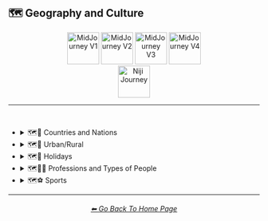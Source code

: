 <h2>🗺 Geography and Culture</h2>

<div align="center">

[<img src="/Images/Repo_Parts/Buttons/Version_Buttons/button_version_V1_inactive.webp?raw=true" alt="MidJourney V1" height="64" />](/Pages/MJ_V1/Style_Pages/Sphere/Geography_and_Culture.md)
[<img src="/Images/Repo_Parts/Buttons/Version_Buttons/button_version_V2_active.webp?raw=true" alt="MidJourney V2" height="64" />](/Pages/MJ_V2/Style_Pages/Sphere/Geography_and_Culture.md)
[<img src="/Images/Repo_Parts/Buttons/Version_Buttons/button_version_V3_inactive.webp?raw=true" alt="MidJourney V3" height="64" />](/Pages/MJ_V3/Style_Pages/Sphere/Geography_and_Culture.md)
[<img src="/Images/Repo_Parts/Buttons/Version_Buttons/button_version_V4_inactive.webp?raw=true" alt="MidJourney V4" height="64" />](/Pages/MJ_V4/Style_Pages/Just_The_Style/Geography_and_Culture.md)
<br>
[<img src="/Images/Repo_Parts/Buttons/Version_Buttons/button_version_niji_inactive_full.webp?raw=true" alt="Niji Journey" height="64" />](/Pages/Niji_Journey/Style_Pages/Geography_and_Culture.md)

</div>

<hr>
<br>


- <details><summary>🗺🎌 Countries and Nations</summary><p><div align="center">

	| Country | Nation |
	| :-: | :-: |
	| <img src="/Images/MJ_V2/MidJourney_Styles_(sphere)/Wave_13/sphere_Country.png?raw=true" width="256" /> | <img src="/Images/MJ_V2/MidJourney_Styles_(sphere)/Wave_13/sphere_Nation.png?raw=true" width="256" /> |
	
	<br>

	| American-Style | American Realism |
	| :-: | :-: |
	| <img src="/Images/MJ_V2/MidJourney_Styles_(sphere)/Wave_9/sphere_American-Style.png?raw=true" width="256" /> | <img src="/Images/MJ_V2/MidJourney_Styles_(sphere)/sphere_americanrealism.png?raw=true" width="256" /> |

	<br>

	| Canadian-Style | Canadian Realism |
	| :-: | :-: |
	| <img src="/Images/MJ_V2/MidJourney_Styles_(sphere)/Wave_9/sphere_Canadian-Style.png?raw=true" width="256" /> | <img src="/Images/MJ_V2/MidJourney_Styles_(sphere)/Wave_9/sphere_Canadian_Realism.png?raw=true" width="256" /> |

	<br>

	| Europunk |
	| :-: |
	| <img src="/Images/MJ_V2/MidJourney_Styles_(sphere)/Wave_10/sphere_Europunk.png?raw=true" width="256" /> |

	<br>

	| Brazilian-Style | Brazilian Realism |
	| :-: | :-: |
	| <img src="/Images/MJ_V2/MidJourney_Styles_(sphere)/Wave_9/sphere_Brazilian-Style.png?raw=true" width="256" /> | <img src="/Images/MJ_V2/MidJourney_Styles_(sphere)/Wave_9/sphere_Brazilian_Realism.png?raw=true" width="256" /> |

	<br>

	| Incan | Tiwanaku |
	| :-: | :-: |
	| <img src="/Images/MJ_V2/MidJourney_Styles_(sphere)/Wave_14/sphere_Incan.png?raw=true" width="256" /> | <img src="/Images/MJ_V2/MidJourney_Styles_(sphere)/Wave_14/sphere_Tiwanaku.png?raw=true" width="256" /> |
	
	<br>

	| Mexican-Style | Mexican Realism |
	| :-: | :-: |
	| <img src="/Images/MJ_V2/MidJourney_Styles_(sphere)/Wave_9/sphere_Mexican-Style.png?raw=true" width="256" /> | <img src="/Images/MJ_V2/MidJourney_Styles_(sphere)/Wave_9/sphere_Mexican_Realism.png?raw=true" width="256" /> |

	<br>

	| African-Style | African Realism |
	| :-: | :-: |
	| <img src="/Images/MJ_V2/MidJourney_Styles_(sphere)/Wave_9/sphere_African-Style.png?raw=true" width="256" /> | <img src="/Images/MJ_V2/MidJourney_Styles_(sphere)/Wave_9/sphere_African_Realism.png?raw=true" width="256" /> |

	<br>

	| Mali | Benin |
	| :-: | :-: |
	| <img src="/Images/MJ_V2/MidJourney_Styles_(sphere)/Wave_14/sphere_Mali.png?raw=true" width="256" /> | <img src="/Images/MJ_V2/MidJourney_Styles_(sphere)/Wave_14/sphere_Benin.png?raw=true" width="256" /> |
	
	<br>

	| Australian-Style | Australian Realism |
	| :-: | :-: |
	| <img src="/Images/MJ_V2/MidJourney_Styles_(sphere)/Wave_9/sphere_Australian-Style.png?raw=true" width="256" /> | <img src="/Images/MJ_V2/MidJourney_Styles_(sphere)/Wave_9/sphere_Australian_Realism.png?raw=true" width="256" /> |

	<br>

	| Spanish-Style | Spanish Realism |
	| :-: | :-: |
	| <img src="/Images/MJ_V2/MidJourney_Styles_(sphere)/Wave_9/sphere_Spanish-Style.png?raw=true" width="256" /> | <img src="/Images/MJ_V2/MidJourney_Styles_(sphere)/Wave_9/sphere_Spanish_Realism.png?raw=true" width="256" /> |

	<br>

	| French-Style | French Realism |
	| :-: | :-: |
	| <img src="/Images/MJ_V2/MidJourney_Styles_(sphere)/Wave_9/sphere_French-Style.png?raw=true" width="256" /> | <img src="/Images/MJ_V2/MidJourney_Styles_(sphere)/Wave_9/sphere_French_Realism.png?raw=true" width="256" /> |

	<br>

	| Italian-Style | Italian Realism |
	| :-: | :-: |
	| <img src="/Images/MJ_V2/MidJourney_Styles_(sphere)/Wave_9/sphere_Italian-Style.png?raw=true" width="256" /> | <img src="/Images/MJ_V2/MidJourney_Styles_(sphere)/Wave_9/sphere_Italian_Realism.png?raw=true" width="256" /> |

	<br>

	| Turkish-Style | Turkish Realism |
	| :-: | :-: |
	| <img src="/Images/MJ_V2/MidJourney_Styles_(sphere)/Wave_9/sphere_Turkish-Style.png?raw=true" width="256" /> | <img src="/Images/MJ_V2/MidJourney_Styles_(sphere)/Wave_9/sphere_Turkish_Realism.png?raw=true" width="256" /> |

	<br>

	| British-Style | British Realism |
	| :-: | :-: |
	| <img src="/Images/MJ_V2/MidJourney_Styles_(sphere)/Wave_9/sphere_British-Style.png?raw=true" width="256" /> | <img src="/Images/MJ_V2/MidJourney_Styles_(sphere)/Wave_9/sphere_British_Realism.png?raw=true" width="256" /> |

	<br>

	| German-Style | German Realism | German Romanticism |
	| :-: | :-: | :-: |
	| <img src="/Images/MJ_V2/MidJourney_Styles_(sphere)/Wave_9/sphere_German-Style.png?raw=true" width="256" /> | <img src="/Images/MJ_V2/MidJourney_Styles_(sphere)/Wave_9/sphere_German_Realism.png?raw=true" width="256" /> | <img src="/Images/MJ_V2/MidJourney_Styles_(sphere)/sphere_German_Romanticism.png?raw=true" width="256" /> |

	<br>

	| Greek-Style | Greek Realism | Greek Icon |
	| :-: | :-: | :-: |
	| <img src="/Images/MJ_V2/MidJourney_Styles_(sphere)/Wave_9/sphere_Greek-Style.png?raw=true" width="256" /> | <img src="/Images/MJ_V2/MidJourney_Styles_(sphere)/Wave_9/sphere_Greek_Realism.png?raw=true" width="256" /> | <img src="/Images/MJ_V2/MidJourney_Styles_(sphere)/Wave_12/sphere_Greek_Icon.png?raw=true" width="256" /> |

	<br>

	| Greek Mythology | Greek God | Greek Goddess |
	| :-: | :-: | :-: |
	| <img src="/Images/MJ_V2/MidJourney_Styles_(sphere)/Wave_12/sphere_Greek_Mythology.png?raw=true" width="256" /> | <img src="/Images/MJ_V2/MidJourney_Styles_(sphere)/Wave_12/sphere_Greek_God.png?raw=true" width="256" /> | <img src="/Images/MJ_V2/MidJourney_Styles_(sphere)/Wave_12/sphere_Greek_Goddess.png?raw=true" width="256" /> |
	
	<br>

	| Polish-Style | Polish Realism |
	| :-: | :-: |
	| <img src="/Images/MJ_V2/MidJourney_Styles_(sphere)/Wave_9/sphere_Polish-Style.png?raw=true" width="256" /> | <img src="/Images/MJ_V2/MidJourney_Styles_(sphere)/Wave_9/sphere_Polish_Realism.png?raw=true" width="256" /> |

	<br>

	| Hungarian-Style | Hungarian Realism |
	| :-: | :-: |
	| <img src="/Images/MJ_V2/MidJourney_Styles_(sphere)/Wave_9/sphere_Hungarian-Style.png?raw=true" width="256" /> | <img src="/Images/MJ_V2/MidJourney_Styles_(sphere)/Wave_9/sphere_Hungarian_Realism.png?raw=true" width="256" /> |

	<br>

	| Swiss-Style | Swiss Realism |
	| :-: | :-: |
	| <img src="/Images/MJ_V2/MidJourney_Styles_(sphere)/Wave_9/sphere_Swiss-Style.png?raw=true" width="256" /> | <img src="/Images/MJ_V2/MidJourney_Styles_(sphere)/Wave_9/sphere_Swiss_Realism.png?raw=true" width="256" /> |

	<br>

	| Swedish-Style | Swedish Realism |
	| :-: | :-: |
	| <img src="/Images/MJ_V2/MidJourney_Styles_(sphere)/Wave_9/sphere_Swedish-Style.png?raw=true" width="256" /> | <img src="/Images/MJ_V2/MidJourney_Styles_(sphere)/Wave_9/sphere_Swedish_Realism.png?raw=true" width="256" /> |

	<br>

	| Irish-Style | Irish Realism |
	| :-: | :-: |
	| <img src="/Images/MJ_V2/MidJourney_Styles_(sphere)/Wave_9/sphere_Irish-Style.png?raw=true" width="256" /> | <img src="/Images/MJ_V2/MidJourney_Styles_(sphere)/Wave_9/sphere_Irish_Realism.png?raw=true" width="256" /> |

	<br>

	| Roman-Style | Roman Realism | Roman Icon |
	| :-: | :-: | :-: |
	| <img src="/Images/MJ_V2/MidJourney_Styles_(sphere)/Wave_9/sphere_Roman-Style.png?raw=true" width="256" /> | <img src="/Images/MJ_V2/MidJourney_Styles_(sphere)/Wave_9/sphere_Roman_Realism.png?raw=true" width="256" /> | <img src="/Images/MJ_V2/MidJourney_Styles_(sphere)/Wave_12/sphere_Roman_Icon.png?raw=true" width="256" /> |

	<br>

	| Roman Mythology | Roman God | Roman Goddess |
	| :-: | :-: | :-: |
	| <img src="/Images/MJ_V2/MidJourney_Styles_(sphere)/Wave_12/sphere_Roman_Mythology.png?raw=true" width="256" /> | <img src="/Images/MJ_V2/MidJourney_Styles_(sphere)/Wave_12/sphere_Roman_God.png?raw=true" width="256" /> | <img src="/Images/MJ_V2/MidJourney_Styles_(sphere)/Wave_12/sphere_Roman_Goddess.png?raw=true" width="256" /> |
	
	<br>

	| Dominican-Style | Dominican Realism |
	| :-: | :-: |
	| <img src="/Images/MJ_V2/MidJourney_Styles_(sphere)/Wave_9/sphere_Dominican-Style.png?raw=true" width="256" /> | <img src="/Images/MJ_V2/MidJourney_Styles_(sphere)/Wave_9/sphere_Dominican_Realism.png?raw=true" width="256" /> |

	<br>

	| Chinese-Style | Chinese Realism |
	| :-: | :-: |
	| <img src="/Images/MJ_V2/MidJourney_Styles_(sphere)/Wave_9/sphere_Chinese-Style.png?raw=true" width="256" /> | <img src="/Images/MJ_V2/MidJourney_Styles_(sphere)/Wave_9/sphere_Chinese_Realism.png?raw=true" width="256" /> |

	<br>

	| Tang Dynasty | Timurid |
	| :-: | :-: |
	| <img src="/Images/MJ_V2/MidJourney_Styles_(sphere)/Wave_14/sphere_Tang_Dynasty.png?raw=true" width="256" /> | <img src="/Images/MJ_V2/MidJourney_Styles_(sphere)/Wave_14/sphere_Timurid.png?raw=true" width="256" /> |

	<br>

	| Japanese | Taisho Period |
	| :-: | :-: |
	| <img src="/Images/MJ_V2/MidJourney_Styles_(sphere)/Wave_14/sphere_Japanese.png?raw=true" width="256" /> | <img src="/Images/MJ_V2/MidJourney_Styles_(sphere)/Wave_14/sphere_Taisho_Period.png?raw=true" width="256" /> |

	<br>

	| Japanese-Style | Japanese Realism | Japonism |
	| :-: | :-: | :-: |
	| <img src="/Images/MJ_V2/MidJourney_Styles_(sphere)/Wave_9/sphere_Japanese-Style.png?raw=true" width="256" /> | <img src="/Images/MJ_V2/MidJourney_Styles_(sphere)/Wave_9/sphere_Japanese_Realism.png?raw=true" width="256" /> | <img src="/Images/MJ_V2/MidJourney_Styles_(sphere)/sphere_japonism.png?raw=true" width="256" /> |

	<br>

	| Ukrainian-Style | Ukrainian Realism |
	| :-: | :-: |
	| <img src="/Images/MJ_V2/MidJourney_Styles_(sphere)/Wave_9/sphere_Ukrainian-Style.png?raw=true" width="256" /> | <img src="/Images/MJ_V2/MidJourney_Styles_(sphere)/Wave_9/sphere_Ukrainian_Realism.png?raw=true" width="256" /> |

	<br>

	| Indonesian-Style | Indonesian Realism |
	| :-: | :-: |
	| <img src="/Images/MJ_V2/MidJourney_Styles_(sphere)/Wave_9/sphere_Indonesian-Style.png?raw=true" width="256" /> | <img src="/Images/MJ_V2/MidJourney_Styles_(sphere)/Wave_9/sphere_Indonesian_Realism.png?raw=true" width="256" /> |

	<br>

	| Balinese | Tibetan | Khmer |
	| :-: | :-: | :-: |
	| <img src="/Images/MJ_V2/MidJourney_Styles_(sphere)/Wave_14/sphere_Balinese.png?raw=true" width="256" /> | <img src="/Images/MJ_V2/MidJourney_Styles_(sphere)/Wave_14/sphere_Tibetan.png?raw=true" width="256" /> | <img src="/Images/MJ_V2/MidJourney_Styles_(sphere)/Wave_14/sphere_Khmer.png?raw=true" width="256" /> |
	
	<br>
	
	| Thai | Bagan |
	| :-: | :-: |
	| <img src="/Images/MJ_V2/MidJourney_Styles_(sphere)/Wave_14/sphere_Thai.png?raw=true" width="256" /> | <img src="/Images/MJ_V2/MidJourney_Styles_(sphere)/Wave_14/sphere_Bagan.png?raw=true" width="256" /> |
	
	<br>

	| Indian-Style | Indian Realism |
	| :-: | :-: |
	| <img src="/Images/MJ_V2/MidJourney_Styles_(sphere)/Wave_9/sphere_Indian-Style.png?raw=true" width="256" /> | <img src="/Images/MJ_V2/MidJourney_Styles_(sphere)/Wave_9/sphere_Indian_Realism.png?raw=true" width="256" /> |

	<br>

	| Bavarian |
	| :-: |
	| <img src="/Images/MJ_V2/MidJourney_Styles_(sphere)/Wave_14/sphere_Bavarian.png?raw=true" width="256" /> |
	
	<br>
	
	| Minoan | Cycladic |
	| :-: | :-: |
	| <img src="/Images/MJ_V2/MidJourney_Styles_(sphere)/Wave_14/sphere_Minoan.png?raw=true" width="256" /> | <img src="/Images/MJ_V2/MidJourney_Styles_(sphere)/Wave_14/sphere_Cycladic.png?raw=true" width="256" /> |
	
	<br>
	
	| Puebloan | Armenian |
	| :-: | :-: |
	| <img src="/Images/MJ_V2/MidJourney_Styles_(sphere)/Wave_14/sphere_Puebloan.png?raw=true" width="256" /> | <img src="/Images/MJ_V2/MidJourney_Styles_(sphere)/Wave_14/sphere_Armenian.png?raw=true" width="256" /> |
	
	<br>

	| Russian-Style | Russian Realism |
	| :-: | :-: |
	| <img src="/Images/MJ_V2/MidJourney_Styles_(sphere)/Wave_9/sphere_Russian-Style.png?raw=true" width="256" /> | <img src="/Images/MJ_V2/MidJourney_Styles_(sphere)/Wave_9/sphere_Russian_Realism.png?raw=true" width="256" /> |

	<br>

	| Propaganda | American Propaganda | Soviet Propaganda |
	| :-: | :-: | :-: |
	| <img src="/Images/MJ_V2/MidJourney_Styles_(sphere)/Wave_9/sphere_Propaganda.png?raw=true" width="256" /> | <img src="/Images/MJ_V2/MidJourney_Styles_(sphere)/Wave_9/sphere_American_Propaganda.png?raw=true" width="256" /> | <img src="/Images/MJ_V2/MidJourney_Styles_(sphere)/Wave_9/sphere_Soviet_Propaganda.png?raw=true" width="256" /> |

	<br>

	| Arabic | Caribbean | Mayan |
	| :-: | :-: | :-: |
	| <img src="/Images/MJ_V2/MidJourney_Styles_(sphere)/Wave_11/sphere_Arabic.png?raw=true" width="256" /> | <img src="/Images/MJ_V2/MidJourney_Styles_(sphere)/Wave_11/sphere_Caribbean.png?raw=true" width="256" /> | <img src="/Images/MJ_V2/MidJourney_Styles_(sphere)/Wave_12/sphere_Mayan.png?raw=true" width="256" /> |

	<br>

	| Egyptian Art | Socialist Realism |
	| :-: | :-: |
	| <img src="/Images/MJ_V2/MidJourney_Styles_(sphere)/sphere_Egyptian_Art.png?raw=true" width="256" /> | <img src="/Images/MJ_V2/MidJourney_Styles_(sphere)/sphere_socialistrealism.png?raw=true" width="256" /> |


	<br>
	
	| Nordic Mythology |
	| :-: |
	| <img src="/Images/MJ_V2/MidJourney_Styles_(sphere)/sphere_Nordic_Mythology.png?raw=true" width="256" /> |

	<br>

	| Byzantine | Byzantine Icon |
	| :-: | :-: |
	| <img src="/Images/MJ_V2/MidJourney_Styles_(sphere)/Wave_14/sphere_Byzantine.png?raw=true" width="256" /> | <img src="/Images/MJ_V2/MidJourney_Styles_(sphere)/Wave_12/sphere_Byzantine_Icon.png?raw=true" width="256" /> |

	<br>

	| Christian Icon |
	| :-: |
	| <img src="/Images/MJ_V2/MidJourney_Styles_(sphere)/Wave_12/sphere_Christian_Icon.png?raw=true" width="256" /> |
	
  </div></p></details>


- <details><summary>🗺🌾 Urban/Rural</summary><p><div align="center">

	| Urban | Urbancore | Urban Exploration |
	| :-: | :-: | :-: |
	| <img src="/Images/MJ_V2/MidJourney_Styles_(sphere)/Wave_9/sphere_Urban.png?raw=true" width="256" /> | <img src="/Images/MJ_V2/MidJourney_Styles_(sphere)/Wave_9/sphere_Urbancore.png?raw=true" width="256" /> | <img src="/Images/MJ_V2/MidJourney_Styles_(sphere)/sphere_urbanexploration.png?raw=true" width="256" /> |
	
	<br>
	
	| Rural | Ruralcore |
	| :-: | :-: |
	| <img src="/Images/MJ_V2/MidJourney_Styles_(sphere)/Wave_9/sphere_Rural.png?raw=true" width="256" /> | <img src="/Images/MJ_V2/MidJourney_Styles_(sphere)/Wave_11/sphere_Ruralcore.png?raw=true" width="256" /> |

	<br>

	| Adventurecore | Hikecore | Prairiecore |
	| :-: | :-: | :-: |
	| <img src="/Images/MJ_V2/MidJourney_Styles_(sphere)/Wave_9/sphere_Adventurecore.png?raw=true" width="256" /> | <img src="/Images/MJ_V2/MidJourney_Styles_(sphere)/Wave_10/sphere_Hikecore.png?raw=true" width="256" /> | <img src="/Images/MJ_V2/MidJourney_Styles_(sphere)/Wave_10/sphere_Prairiecore.png?raw=true" width="256" /> |

	<br>

	| Farmcore | Countrycore | Villagecore |
	| :-: | :-: | :-: |
	| <img src="/Images/MJ_V2/MidJourney_Styles_(sphere)/Wave_9/sphere_Farmcore.png?raw=true" width="256" /> | <img src="/Images/MJ_V2/MidJourney_Styles_(sphere)/Wave_9/sphere_Countrycore.png?raw=true" width="256" /> | <img src="/Images/MJ_V2/MidJourney_Styles_(sphere)/Wave_9/sphere_Villagecore.png?raw=true" width="256" /> |

	<br>

	| Tavernwave | Cabincore | Cottagecore |
	| :-: | :-: | :-: |
	| <img src="/Images/MJ_V2/MidJourney_Styles_(sphere)/Wave_9/sphere_Tavernwave.png?raw=true" width="256" /> | <img src="/Images/MJ_V2/MidJourney_Styles_(sphere)/Wave_9/sphere_Cabincore.png?raw=true" width="256" /> | <img src="/Images/MJ_V2/MidJourney_Styles_(sphere)/Wave_9/sphere_Cottagecore.png?raw=true" width="256" /> |

	<br>
	
	| Hermitpunk |
	| :-: |
	| <img src="/Images/MJ_V2/MidJourney_Styles_(sphere)/Wave_10/sphere_Hermitpunk.png?raw=true" width="256" /> |

  </div></p></details>


- <details><summary>🗺🎄 Holidays</summary><p><div align="center">

	| Holiday |
	| :-: |
	| <img src="/Images/MJ_V2/MidJourney_Styles_(sphere)/Wave_13/sphere_Holiday.png?raw=true" width="256" /> |
	
	<br>

	| Christmas | Santa | Elf |
	| :-: | :-: | :-: |
	| <img src="/Images/MJ_V2/MidJourney_Styles_(sphere)/sphere_Christmas.png?raw=true" width="256" /> | <img src="/Images/MJ_V2/MidJourney_Styles_(sphere)/Wave_12/sphere_Santa.png?raw=true" width="256" /> | <img src="/Images/MJ_V2/MidJourney_Styles_(sphere)/Wave_12/sphere_Elf.png?raw=true" width="256" /> |

	<br>

	| Halloween |
	| :-: |
	| <img src="/Images/MJ_V2/MidJourney_Styles_(sphere)/Wave_9/sphere_Halloween.png?raw=true" width="256" /> |

  </div></p></details>


- <details><summary>🗺🐱‍👤 Professions and Types of People</summary><p><div align="center">

    | Boss | Master |
	| :-: | :-: |
	| <img src="/Images/MJ_V2/MidJourney_Styles_(sphere)/Wave_12/sphere_Boss.png?raw=true" width="256" /> | <img src="/Images/MJ_V2/MidJourney_Styles_(sphere)/Wave_12/sphere_Master.png?raw=true" width="256" /> |
	
	<br>

	| Police |
	| :-: |
	| <img src="/Images/MJ_V2/MidJourney_Styles_(sphere)/Wave_12/sphere_Police.png?raw=true" width="256" /> |
	
	<br>

	| Samurai | Samurai Warrior |
	| :-: | :-: |
	| <img src="/Images/MJ_V2/MidJourney_Styles_(sphere)/Wave_12/sphere_Samurai.png?raw=true" width="256" /> | <img src="/Images/MJ_V2/MidJourney_Styles_(sphere)/Wave_12/sphere_Samurai_Warrior.png?raw=true" width="256" /> |

	<br>
	
	| Artist |
	| :-: |
	| <img src="/Images/MJ_V2/MidJourney_Styles_(sphere)/Wave_13/sphere_Artist.png?raw=true" width="256" /> |

	<br>

	| Clownpunk | Clowncore |
	| :-: | :-: |
	| <img src="/Images/MJ_V2/MidJourney_Styles_(sphere)/Wave_9/sphere_Clownpunk.png?raw=true" width="256" /> | <img src="/Images/MJ_V2/MidJourney_Styles_(sphere)/Wave_9/sphere_Clowncore.png?raw=true" width="256" /> |

	<br>

    | Viking | Pilgrim |
    | :-: | :-: |
	| <img src="/Images/MJ_V2/MidJourney_Styles_(sphere)/Wave_12/sphere_Viking.png?raw=true" width="256" /> 	| <img src="/Images/MJ_V2/MidJourney_Styles_(sphere)/Wave_12/sphere_Pilgrim.png?raw=true" width="256" /> |
	
	<br>

	| Goblin |
	| :-: |
	| <img src="/Images/MJ_V2/MidJourney_Styles_(sphere)/Wave_12/sphere_Goblin.png?raw=true" width="256" /> |
	
	<br>

	| Quarterback |
	| :-: |
	| <img src="/Images/MJ_V2/MidJourney_Styles_(sphere)/sphere_Quarterback.png?raw=true" width="256" /> |
	
	<br>

	| Catholicpunk |
	| :-: |
	| <img src="/Images/MJ_V2/MidJourney_Styles_(sphere)/sphere_catholicpunk.png?raw=true" width="256" /> |

	<br>

	| Poetcore | Scoutcore |
	| :-: | :-: |
	| <img src="/Images/MJ_V2/MidJourney_Styles_(sphere)/Wave_10/sphere_Poetcore.png?raw=true" width="256" /> | <img src="/Images/MJ_V2/MidJourney_Styles_(sphere)/Wave_10/sphere_Scoutcore.png?raw=true" width="256" /> |

	<br>

	| Kingcore | Princecore | Princesscore |
	| :-: | :-: | :-: |
	| <img src="/Images/MJ_V2/MidJourney_Styles_(sphere)/Wave_10/sphere_Kingcore.png?raw=true" width="256" /> | <img src="/Images/MJ_V2/MidJourney_Styles_(sphere)/Wave_10/sphere_Princecore.png?raw=true" width="256" /> | <img src="/Images/MJ_V2/MidJourney_Styles_(sphere)/Wave_10/sphere_Princesscore.png?raw=true" width="256" /> |

	<br>
	
	| Royalcore | Knightcore |
	| :-: | :-: |
	| <img src="/Images/MJ_V2/MidJourney_Styles_(sphere)/Wave_9/sphere_Royalcore.png?raw=true" width="256" /> | <img src="/Images/MJ_V2/MidJourney_Styles_(sphere)/Wave_9/sphere_Knightcore.png?raw=true" width="256" /> |

	<br>

	| Roguecore | Villaincore |
	| :-: | :-: |
	| <img src="/Images/MJ_V2/MidJourney_Styles_(sphere)/Wave_10/sphere_Roguecore.png?raw=true" width="256" /> | <img src="/Images/MJ_V2/MidJourney_Styles_(sphere)/Wave_9/sphere_Villaincore.png?raw=true" width="256" /> |
	
	<br>
	
	| Kidcore | Tweencore | Grandparentcore |
	| :-: | :-: | :-: |
	| <img src="/Images/MJ_V2/MidJourney_Styles_(sphere)/Wave_10/sphere_Kidcore.png?raw=true" width="256" /> | <img src="/Images/MJ_V2/MidJourney_Styles_(sphere)/Wave_10/sphere_Tweencore.png?raw=true" width="256" /> | <img src="/Images/MJ_V2/MidJourney_Styles_(sphere)/Wave_10/sphere_Grandparentcore.png?raw=true" width="256" /> |

	<br>

	| Brocore |
	| :-: |
	| <img src="/Images/MJ_V2/MidJourney_Styles_(sphere)/Wave_10/sphere_Brocore.png?raw=true" width="256" /> |
	
	<br>
	
	<table>
		<tr><th>John Cena</th><tr>
		<tr height=256><td width=256></td></tr>
	</table>

  </div></p></details>


- <details><summary>🗺⚽ Sports</summary><p><div align="center">

	| Sport | Sports |
	| :-: | :-: |
	| <img src="/Images/MJ_V2/MidJourney_Styles_(sphere)/Wave_13/sphere_Sport.png?raw=true" width="256" /> | <img src="/Images/MJ_V2/MidJourney_Styles_(sphere)/Wave_13/sphere_Sports.png?raw=true" width="256" /> |
	
	<br>

	| Basketball | Baseball | Football |
	| :-: | :-: | :-: |
	| <img src="/Images/MJ_V2/MidJourney_Styles_(sphere)/Wave_11/sphere_Basketball.png?raw=true" width="256" /> | <img src="/Images/MJ_V2/MidJourney_Styles_(sphere)/Wave_11/sphere_Baseball.png?raw=true" width="256" /> | <img src="/Images/MJ_V2/MidJourney_Styles_(sphere)/Wave_11/sphere_Football.png?raw=true" width="256" /> |
	
	<br>
	
	| Soccer | Soccer Ball |
	| :-: | :-: |
	| <img src="/Images/MJ_V2/MidJourney_Styles_(sphere)/Wave_11/sphere_Soccer.png?raw=true" width="256" /> | <img src="/Images/MJ_V2/MidJourney_Styles_(sphere)/Wave_11/sphere_Soccer_Ball.png?raw=true" width="256" /> |
	
	<br>
	
	| Golf | Golf Ball |
	| :-: | :-: |
	| <img src="/Images/MJ_V2/MidJourney_Styles_(sphere)/Wave_11/sphere_Golf.png?raw=true" width="256" /> | <img src="/Images/MJ_V2/MidJourney_Styles_(sphere)/Wave_11/sphere_Golf_Ball.png?raw=true" width="256" /> |
	
	<br>
	
	| Tennis | Tennis Ball |
	| :-: | :-: |
	| <img src="/Images/MJ_V2/MidJourney_Styles_(sphere)/Wave_11/sphere_Tennis.png?raw=true" width="256" /> | <img src="/Images/MJ_V2/MidJourney_Styles_(sphere)/Wave_11/sphere_Tennis_Ball.png?raw=true" width="256" /> |
	
	<br>
	
	| Hockey | Hockey Puck |
	| :-: | :-: |
	| <img src="/Images/MJ_V2/MidJourney_Styles_(sphere)/Wave_11/sphere_Hockey.png?raw=true" width="256" /> | <img src="/Images/MJ_V2/MidJourney_Styles_(sphere)/Wave_11/sphere_Hockey_Puck.png?raw=true" width="256" /> |

	<br>
	
	| Volleyball |
	| :-: |
	| <img src="/Images/MJ_V2/MidJourney_Styles_(sphere)/Wave_14/sphere_Volleyball.png?raw=true" width="256" /> |

	<br>
	
	| Rugby | Rugby-Ball |
	| :-: | :-: |
	| <img src="/Images/MJ_V2/MidJourney_Styles_(sphere)/Wave_14/sphere_Rugby.png?raw=true" width="256" /> | <img src="/Images/MJ_V2/MidJourney_Styles_(sphere)/Wave_14/sphere_Rugby-Ball.png?raw=true" width="256" /> |
	
	<br>
	
	| Skydiving |
	| :-: |
	| <img src="/Images/MJ_V2/MidJourney_Styles_(sphere)/Wave_12/sphere_Skydiving.png?raw=true" width="256" /> |

  </div></p></details>


<hr><!--------------->
<div align="center">
<h6><a href="https://github.com/willwulfken/MidJourney-Styles-and-Keywords-Reference/blob/main/README.md">⬅ Go Back To Home Page</a></h6>
</div>